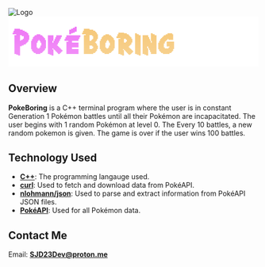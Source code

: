 ![Logo](assets/image/readme_logo.png)
![HeaderImage](assets/images/readme_header.png)
## Overview
**PokeBoring** is a C++ terminal program where the user is in constant Generation 1 Pokémon battles until all their Pokémon are incapacitated. The user begins with 1 random Pokémon at level 0. The Every 10 battles, a new random pokemon is given. The game is over if the user wins 100 battles.

## Technology Used
- [**C++**](https://cplusplus.com/): The programming langauge used.
- [**curl**](https://curl.se/): Used to fetch and download data from PokéAPI.
- [**nlohmann/json**](https://github.com/nlohmann/json): Used to parse and extract information from PokéAPI JSON files.
- [**PokéAPI**](https://pokeapi.co/): Used for all Pokémon data.

## Contact Me
Email: [**SJD23Dev@proton.me**](SJD23Dev@proton.me)
